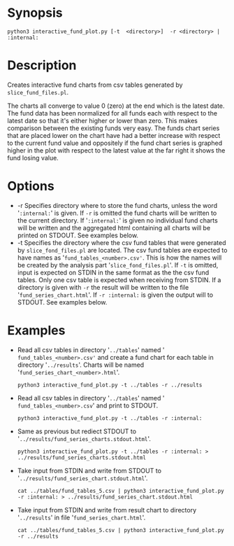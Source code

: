 # Synopsis

`python3 interactive_fund_plot.py [-t  <directory>]  -r <directory> | :internal:`

# Description

Creates interactive fund charts from csv tables generated by `slice_fund_files.pl`.

The charts all converge to value 0 (zero) at the end which is the latest date. The fund data has been normalized for all funds each with respect to the latest date so that it's either higher or lower than zero. This makes comparison between the existing funds very easy. The funds chart series that are placed lower on the chart have had a better increase with respect to the current fund value and oppositely if the fund chart series is graphed higher in the plot with respect to the latest value at the far right it shows the fund losing value.

# Options

- -r
  Specifies directory where to store the fund charts, unless the word '`:internal:`' is given. If `-r` is omitted the fund charts will be written to the current directory.
  If '`:internal:`' is given no individual fund charts will be written and the aggregated html containing all charts will be printed on STDOUT. See examples below.
- -t
  Specifies the directory where the csv fund tables that were generated by `slice_fond_files.pl` are located. The csv fund tables are expected to have names as '`fund_tables_<number>.csv'`. This is how the names will be created by the analysis part '`slice_fond_files.pl`'.
  If `-t` is omitted, input is expected on STDIN in the same format as the the csv fund tables. Only one csv table is expected when receiving from STDIN. If a directory is given with `-r` the result will be written to the file '`fund_series_chart.html`'. If `-r :internal:` is given the output will to STDOUT. See examples below.

# Examples

- Read all csv tables in directory '`../tables`' named ' `fund_tables_<number>.csv'` and create a fund chart for each table in directory '`../results`'. Charts will be named '`fund_series_chart_<number>.html`'.

  `python3 interactive_fund_plot.py -t ../tables -r ../results`

- Read all csv tables in directory '`../tables`' named ' `fund_tables_<number>.csv`' and print to STDOUT.

  `python3 interactive_fund_plot.py -t ../tables -r :internal:`

- Same as previous but rediect STDOUT to '`../results/fund_series_charts.stdout.html`'.

  `python3 interactive_fund_plot.py -t ../tables -r :internal: > ../results/fund_series_charts.stdout.html`

- Take input from STDIN and write from STDOUT to '`../results/fund_series_chart.stdout.html`'.

  `cat ../tables/fund_tables_5.csv | python3 interactive_fund_plot.py -r :internal: > ../results/fund_series_chart.stdout.html`

- Take input from STDIN and write from result chart to directory '`../results`' in file '`fund_series_chart.html`'.

  `cat ../tables/fund_tables_5.csv | python3 interactive_fund_plot.py -r ../results`

